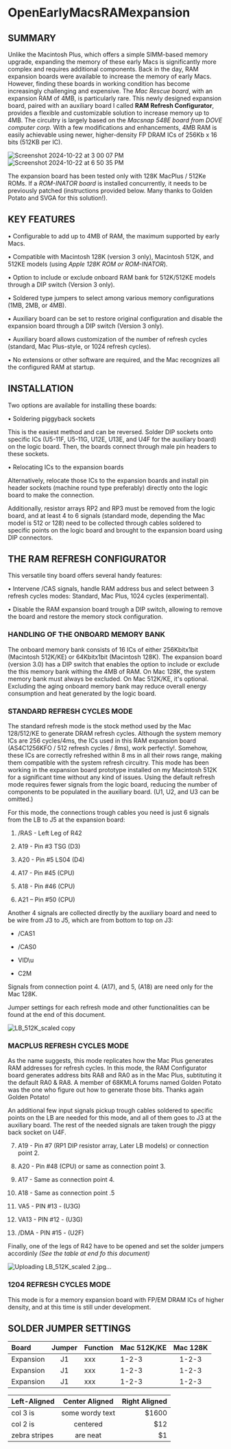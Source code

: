 # OpenEarlyMacsRAMexpansion

 ## SUMMARY

Unlike the Macintosh Plus, which offers a simple SIMM-based memory upgrade, expanding the memory of these early Macs is significantly more complex and requires additional components.
Back in the day, RAM expansion boards were available to increase the memory of early Macs. However, finding these boards in working condition has become increasingly challenging and expensive. The *Mac Rescue board*, with an expansion RAM of 4MB, is particularly rare.
This newly designed expansion board, paired with an auxiliary board I called **RAM Refresh Configurator**, provides a flexible and customizable solution to increase memory up to 4MB. The circuitry is largely based on the *Macsnap 548E board from DOVE computer corp.* With a few modifications and enhancements, 4MB RAM is easily achievable using newer, higher-density FP DRAM ICs of 256Kb x 16 bits (512KB per IC).

![Screenshot 2024-10-22 at 3 00 07 PM](https://github.com/user-attachments/assets/0927eb3d-6c0c-4479-a216-cbbe3e41b88d)
![Screenshot 2024-10-22 at 6 50 35 PM](https://github.com/user-attachments/assets/46a6b025-a1a6-4c5b-a361-0ad218c6825e)

The expansion board has been tested only with 128K MacPlus / 512Ke ROMs. If a *ROM-INATOR board* is installed concurrently, it needs to be previously patched (instructions provided below. Many thanks to Golden Potato and SVGA for this solution!).


## KEY FEATURES

•	Configurable to add up to 4MB of RAM, the maximum supported by early Macs.

•	Compatible with Macintosh 128K (version 3 only), Macintosh 512K, and 512KE models (using *Apple 128K ROM or ROM-INATOR*).

•	Option to include or exclude onboard RAM bank for 512K/512KE models through a DIP switch (Version 3 only).

•	Soldered type jumpers to select among various memory configurations (1MB, 2MB, or 4MB).

•	Auxiliary board can be set to restore original configuration and disable the expansion board through a DIP switch (Version 3 only).

•	Auxiliary board allows customization of the number of refresh cycles (standard, Mac Plus-style, or 1024 refresh cycles).

•	No extensions or other software are required, and the Mac recognizes all the configured RAM at startup.


## INSTALLATION

Two options are available for installing these boards:

•	Soldering piggyback sockets
  
This is the easiest method and can be reversed. Solder DIP sockets onto specific ICs (U5-11F, U5-11G, U12E, U13E, and U4F for the auxiliary board) on the logic board. Then, the boards connect through male pin headers to these sockets.

• Relocating ICs to the expansion boards

Alternatively, relocate those ICs to the expansion boards and install pin header sockets (machine round type preferably) directly onto the logic board to make the connection.

Additionally, resistor arrays RP2 and RP3 must be removed from the logic board, and at least 4 to 6 signals (standard mode, depending the Mac model is 512 or 128) need to be collected through cables soldered to specific points on the logic board and brought to the expansion board using DIP connectors.


## THE RAM REFRESH CONFIGURATOR

This versatile tiny board offers several handy features:

•	Intervene /CAS signals, handle RAM address bus and select between 3 refresh cycles modes: Standard, Mac Plus, 1024 cycles (experimental). 

•	Disable the RAM expansion board trough a DIP switch, allowing to remove the board and restore the memory stock configuration.


### HANDLING OF THE ONBOARD MEMORY BANK

The onboard memory bank consists of 16 ICs of either 256Kbitx1bit (Macintosh 512K/KE) or 64Kbitx1bit (Macintosh 128K). 
The expansion board (version 3.0) has a DIP switch that enables the option to include or exclude the this memory bank withing the 4MB of RAM. 
On Mac 128K, the system memory bank must always be excluded. On Mac 512K/KE, it's optional. 
Excluding the aging onboard memory bank may reduce overall energy consumption and heat generated by the logic board.


### STANDARD REFRESH CYCLES MODE

The standard refresh mode is the stock method used by the Mac 128/512/KE to generate DRAM refresh cycles.
Although the system memory ICs are 256 cycles/4ms, the ICs used in this RAM expansion board (AS4C1256KFO / 512 refresh cycles / 8ms), work perfectly!.
Somehow, these ICs are correctly refreshed within 8 ms in all their rows range, making them compatible with the system refresh circuitry. This mode has been working in the expansion board prototype installed on my Macintosh 512K for a significant time without any kind of issues.
Using the default refresh mode requires fewer signals from the logic board, reducing the number of components to be populated in the auxiliary board. (U1, U2, and U3 can be omitted.)

For this mode, the connections trough cables you need is just 6 signals from the LB to J5 at the expansion board:

1.	/RAS - Left Leg of R42

2.	A19  - Pin #3 TSG  (D3)

3.	A20  - Pin #5 LS04 (D4)

4.	A17  - Pin #45 (CPU)

5.	A18 - Pin #46 (CPU)

6.	A21 – Pin #50 (CPU)

Another 4 signals are collected directly by the auxiliary board and need to be wire from J3 to J5, which are from bottom to top on J3:

-	/CAS1

-	/CAS0

-	VID\u

-	C2M

Signals from connection point 4. (A17), and 5, (A18) are need only for the Mac 128K.

Jumper settings for each refresh mode and other functionalities can be found at the end of this document. 

![LB_512K_scaled copy](https://github.com/user-attachments/assets/7516653b-66f9-4f18-a7ac-8dcdc91c0549)


### MACPLUS REFRESH CYCLES MODE

As the name suggests, this mode replicates how the Mac Plus generates RAM addresses for refresh cycles. In this mode, the RAM Configurator board generates address bits RA8 and RA0 as in the Mac Plus, subtituting it the default RA0 & RA8. A member of 68KMLA forums named Golden Potato was the one who figure out how to generate those bits. Thanks again Golden Potato!

An additional few input signals pickup trough cables soldered to specific points on the LB are needed for this mode, and all of them goes to J3 at the auxiliary board. The rest of the needed signals are taken trough the piggy back socket on U4F.

 7.  A19 - Pin #7 (RP1 DIP resistor array, Later LB models) or connection point 2.
   
 8.  A20 - Pin #48 (CPU) or same as connection point 3.
 
 9.  A17 - Same as connection point 4.

10.  A18 - Same as connection point .5

11.  VA5 - PIN #13 - (U3G)
   
12.  VA13 - PIN #12 - (U3G)

13. /DMA - PIN #15 - (U2F)

Finally, one of the legs of R42 have to be opened and set the solder jumpers accordinly *(See the table at end fo this document)*

![Uploading LB_512K_scaled 2.jpg…]()

### 1204 REFRESH CYCLES MODE

This mode is for a memory expansion board with FP/EM DRAM ICs of higher density, and at this time is still under development.


## SOLDER JUMPER SETTINGS

| Board           | Jumper | Function  | Mac 512K/KE  | Mac 128K |
| :-------------- |:------:| :-------- | :----------- |:--------:|
| Expansion       | J1     |      xxx  |       1-2-3  |    1-2-3 |
| Expansion       | J1     |      xxx  |       1-2-3  |    1-2-3 |
| Expansion       | J1     |      xxx  |       1-2-3  |    1-2-3 |

| Left-Aligned  | Center Aligned  | Right Aligned |
| :------------ |:---------------:| -----:|
| col 3 is      | some wordy text | $1600 |
| col 2 is      | centered        |   $12 |
| zebra stripes | are neat        |    $1 |
